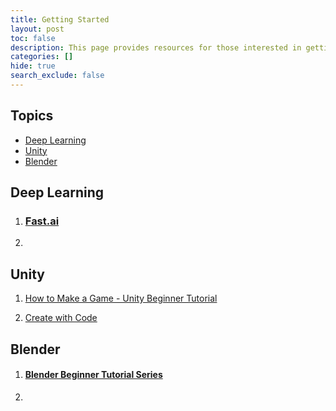 ```yaml
---
title: Getting Started
layout: post
toc: false
description: This page provides resources for those interested in getting started with the topics covered in this blog. The page will be updated as new topics are covered.
categories: []
hide: true
search_exclude: false
---
```


## Topics

* [Deep Learning](#deep-learning)
* [Unity](#unity)
* [Blender](#blender)

## Deep Learning

1. ### [Fast.ai](https://course.fast.ai/)

   

2. 

## Unity

1. [How to Make a Game - Unity Beginner Tutorial](https://www.youtube.com/watch?v=OR0e-1UBEOU&list=PLB5_EOMkLx_VHKn4IISeNwhlDrb1948ZX&index=3)

2. [Create with Code](https://learn.unity.com/course/create-with-code)

## Blender

1. #### [Blender Beginner Tutorial Series](https://www.youtube.com/playlist?list=PLjEaoINr3zgEq0u2MzVgAaHEBt--xLB6U)

2. 

